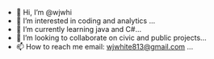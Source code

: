 - 👋 Hi, I’m @wjwhi
- 👀 I’m interested in coding and analytics ...
- 🌱 I’m currently learning java and C#...
- 💞️ I’m looking to collaborate on civic and public projects...
- 📫 How to reach me email: wjwhite813@gmail.com ...

<!---
wjwhi/wjwhi is a ✨ special ✨ repository because its `README.md` (this file) appears on your GitHub profile.
You can click the Preview link to take a look at your changes.
--->
